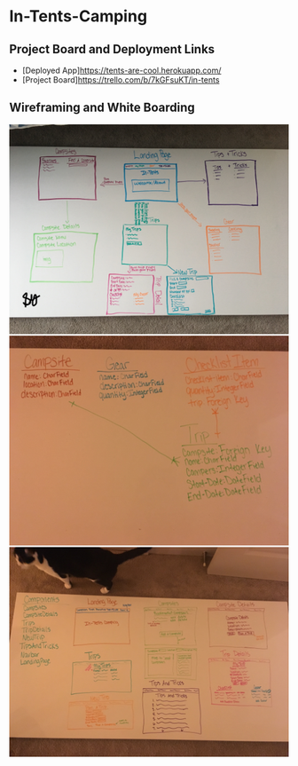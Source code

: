 # In-Tents-Camping

## Project Board and Deployment Links
- [Deployed App]https://tents-are-cool.herokuapp.com/
- [Project Board]https://trello.com/b/7kGFsuKT/in-tents

## Wireframing and White Boarding 
![Image](client/public/images/wireframes_and_component_tree.jpeg)
![Image](client/public/images/ERD.JPG)
![Image](client/public/images/Components-and-wireframes.JPG)
